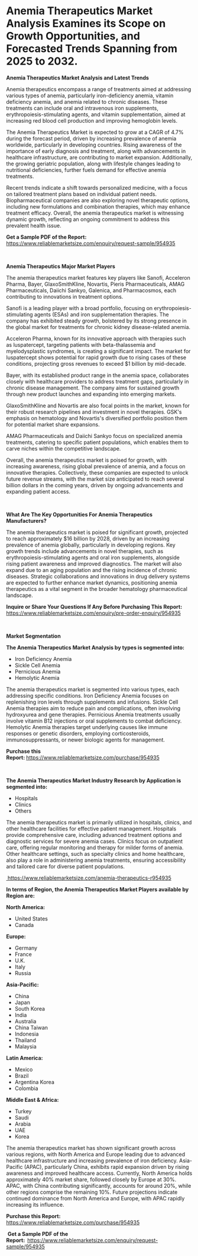 <p><h1>Anemia Therapeutics Market Analysis Examines its Scope on Growth Opportunities, and Forecasted Trends Spanning from 2025 to 2032.</h1></p><p><strong>Anemia Therapeutics Market Analysis and Latest Trends</strong></p>
<p><p>Anemia therapeutics encompass a range of treatments aimed at addressing various types of anemia, particularly iron-deficiency anemia, vitamin deficiency anemia, and anemia related to chronic diseases. These treatments can include oral and intravenous iron supplements, erythropoiesis-stimulating agents, and vitamin supplementation, aimed at increasing red blood cell production and improving hemoglobin levels.</p><p>The Anemia Therapeutics Market is expected to grow at a CAGR of 4.7% during the forecast period, driven by increasing prevalence of anemia worldwide, particularly in developing countries. Rising awareness of the importance of early diagnosis and treatment, along with advancements in healthcare infrastructure, are contributing to market expansion. Additionally, the growing geriatric population, along with lifestyle changes leading to nutritional deficiencies, further fuels demand for effective anemia treatments.</p><p>Recent trends indicate a shift towards personalized medicine, with a focus on tailored treatment plans based on individual patient needs. Biopharmaceutical companies are also exploring novel therapeutic options, including new formulations and combination therapies, which may enhance treatment efficacy. Overall, the anemia therapeutics market is witnessing dynamic growth, reflecting an ongoing commitment to address this prevalent health issue.</p></p>
<p><strong>Get a Sample PDF of the Report:&nbsp;</strong> <a href="https://www.reliablemarketsize.com/enquiry/request-sample/954935?utm_campaign=2802&utm_medium=2&utm_source=Github&utm_content=ia&utm_term=18042025&utm_id=anemia-therapeutics">https://www.reliablemarketsize.com/enquiry/request-sample/954935</a></p>
<p>&nbsp;</p>
<p><strong>Anemia Therapeutics Major Market Players</strong></p>
<p><p>The anemia therapeutics market features key players like Sanofi, Acceleron Pharma, Bayer, GlaxoSmithKline, Novartis, Pieris Pharmaceuticals, AMAG Pharmaceuticals, Daiichi Sankyo, Galenica, and Pharmacosmos, each contributing to innovations in treatment options.</p><p>Sanofi is a leading player with a broad portfolio, focusing on erythropoiesis-stimulating agents (ESAs) and iron supplementation therapies. The company has exhibited steady growth, bolstered by its strong presence in the global market for treatments for chronic kidney disease-related anemia.</p><p>Acceleron Pharma, known for its innovative approach with therapies such as luspatercept, targeting patients with beta-thalassemia and myelodysplastic syndromes, is creating a significant impact. The market for luspatercept shows potential for rapid growth due to rising cases of these conditions, projecting gross revenues to exceed $1 billion by mid-decade.</p><p>Bayer, with its established product range in the anemia space, collaborates closely with healthcare providers to address treatment gaps, particularly in chronic disease management. The company aims for sustained growth through new product launches and expanding into emerging markets.</p><p>GlaxoSmithKline and Novartis are also focal points in the market, known for their robust research pipelines and investment in novel therapies. GSK's emphasis on hematology and Novartis's diversified portfolio position them for potential market share expansions.</p><p>AMAG Pharmaceuticals and Daiichi Sankyo focus on specialized anemia treatments, catering to specific patient populations, which enables them to carve niches within the competitive landscape.</p><p>Overall, the anemia therapeutics market is poised for growth, with increasing awareness, rising global prevalence of anemia, and a focus on innovative therapies. Collectively, these companies are expected to unlock future revenue streams, with the market size anticipated to reach several billion dollars in the coming years, driven by ongoing advancements and expanding patient access.</p></p>
<p>&nbsp;</p>
<p><strong>What Are The Key Opportunities For Anemia Therapeutics Manufacturers?</strong></p>
<p><p>The anemia therapeutics market is poised for significant growth, projected to reach approximately $16 billion by 2028, driven by an increasing prevalence of anemia globally, particularly in developing regions. Key growth trends include advancements in novel therapies, such as erythropoiesis-stimulating agents and oral iron supplements, alongside rising patient awareness and improved diagnostics. The market will also expand due to an aging population and the rising incidence of chronic diseases. Strategic collaborations and innovations in drug delivery systems are expected to further enhance market dynamics, positioning anemia therapeutics as a vital segment in the broader hematology pharmaceutical landscape.</p></p>
<p><strong>Inquire or Share Your Questions If Any Before Purchasing This Report:</strong> <a href="https://www.reliablemarketsize.com/enquiry/pre-order-enquiry/954935?utm_campaign=2802&utm_medium=2&utm_source=Github&utm_content=ia&utm_term=18042025&utm_id=anemia-therapeutics">https://www.reliablemarketsize.com/enquiry/pre-order-enquiry/954935</a></p>
<p>&nbsp;</p>
<p><strong>Market Segmentation</strong></p>
<p><strong>The Anemia Therapeutics Market Analysis by types is segmented into:</strong></p>
<p><ul><li>Iron Deficiency Anemia</li><li>Sickle Cell Anemia</li><li>Pernicious Anemia</li><li>Hemolytic Anemia</li></ul></p>
<p><p>The anemia therapeutics market is segmented into various types, each addressing specific conditions. Iron Deficiency Anemia focuses on replenishing iron levels through supplements and infusions. Sickle Cell Anemia therapies aim to reduce pain and complications, often involving hydroxyurea and gene therapies. Pernicious Anemia treatments usually involve vitamin B12 injections or oral supplements to combat deficiency. Hemolytic Anemia therapies target underlying causes like immune responses or genetic disorders, employing corticosteroids, immunosuppressants, or newer biologic agents for management.</p></p>
<p><strong>Purchase this Report:&nbsp;</strong><a href="https://www.reliablemarketsize.com/purchase/954935?utm_campaign=2802&utm_medium=2&utm_source=Github&utm_content=ia&utm_term=18042025&utm_id=anemia-therapeutics">https://www.reliablemarketsize.com/purchase/954935</a></p>
<p>&nbsp;</p>
<p><strong>The Anemia Therapeutics Market Industry Research by Application is segmented into:</strong></p>
<p><ul><li>Hospitals</li><li>Clinics</li><li>Others</li></ul></p>
<p><p>The anemia therapeutics market is primarily utilized in hospitals, clinics, and other healthcare facilities for effective patient management. Hospitals provide comprehensive care, including advanced treatment options and diagnostic services for severe anemia cases. Clinics focus on outpatient care, offering regular monitoring and therapy for milder forms of anemia. Other healthcare settings, such as specialty clinics and home healthcare, also play a role in administering anemia treatments, ensuring accessibility and tailored care for diverse patient populations.</p></p>
<p><a href="https://www.reliablemarketsize.com/anemia-therapeutics-r954935?utm_campaign=2802&utm_medium=2&utm_source=Github&utm_content=ia&utm_term=18042025&utm_id=anemia-therapeutics">&nbsp;https://www.reliablemarketsize.com/anemia-therapeutics-r954935</a></p>
<p><strong>In terms of Region, the Anemia Therapeutics Market Players available by Region are:</strong></p>
<p>
    <p> <strong> North America: </strong>
        <ul>
            <li>United States</li>
            <li>Canada</li>
        </ul>
        </p> 
    <p> <strong> Europe: </strong>
        <ul>
            <li>Germany</li>
            <li>France</li>
            <li>U.K.</li>
            <li>Italy</li>
            <li>Russia</li>
        </ul>
        </p> 
    <p> <strong> Asia-Pacific: </strong>
        <ul>
            <li>China</li>
            <li>Japan</li>
            <li>South Korea</li>
            <li>India</li>
            <li>Australia</li>
            <li>China Taiwan</li>
            <li>Indonesia</li>
            <li>Thailand</li>
            <li>Malaysia</li>
        </ul>
        </p> 
    <p> <strong> Latin America: </strong>
        <ul>
            <li>Mexico</li>
            <li>Brazil</li>
            <li>Argentina Korea</li>
            <li>Colombia</li>
        </ul>
        </p> 
    <p> <strong> Middle East & Africa: </strong>
        <ul>
            <li>Turkey</li>
            <li>Saudi</li>
            <li>Arabia</li>
            <li>UAE</li>
            <li>Korea</li>
        </ul>
    </p>
    </p>
<p><p>The anemia therapeutics market has shown significant growth across various regions, with North America and Europe leading due to advanced healthcare infrastructure and increasing prevalence of iron deficiency. Asia-Pacific (APAC), particularly China, exhibits rapid expansion driven by rising awareness and improved healthcare access. Currently, North America holds approximately 40% market share, followed closely by Europe at 30%. APAC, with China contributing significantly, accounts for around 20%, while other regions comprise the remaining 10%. Future projections indicate continued dominance from North America and Europe, with APAC rapidly increasing its influence.</p></p>
<p><strong>Purchase this Report: </strong><a href="https://www.reliablemarketsize.com/purchase/954935?utm_campaign=2802&utm_medium=2&utm_source=Github&utm_content=ia&utm_term=18042025&utm_id=anemia-therapeutics">https://www.reliablemarketsize.com/purchase/954935</a></p>
<p>&nbsp;<strong>Get a Sample PDF of the Report:&nbsp;&nbsp;</strong><a href="https://www.reliablemarketsize.com/enquiry/request-sample/954935?utm_campaign=2802&utm_medium=2&utm_source=Github&utm_content=ia&utm_term=18042025&utm_id=anemia-therapeutics">https://www.reliablemarketsize.com/enquiry/request-sample/954935</a></p>
<p><strong></strong></p>
<p><p></p><p></p><p></p></p>